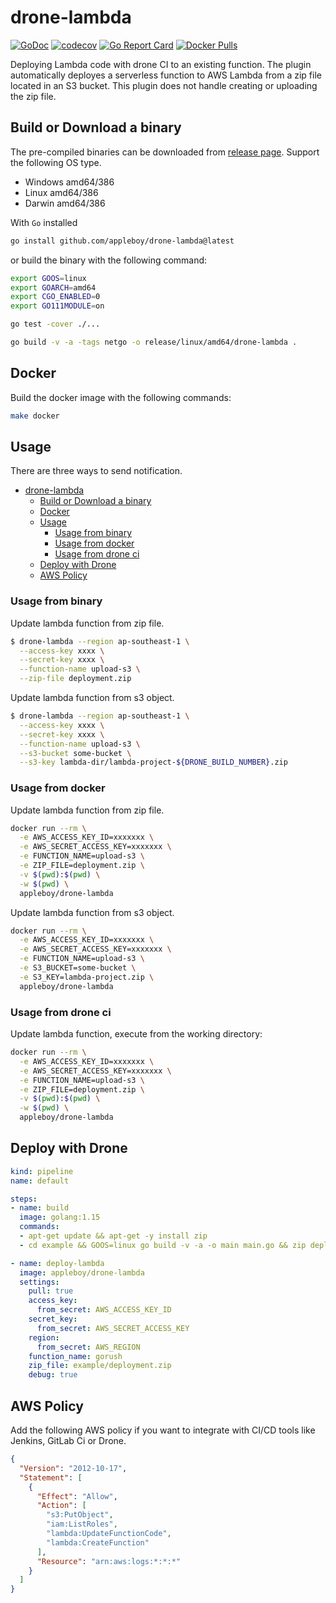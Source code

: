 # drone-lambda

[![GoDoc](https://godoc.org/github.com/appleboy/drone-lambda?status.svg)](https://godoc.org/github.com/appleboy/drone-lambda)
[![codecov](https://codecov.io/gh/appleboy/drone-lambda/branch/master/graph/badge.svg)](https://codecov.io/gh/appleboy/drone-lambda)
[![Go Report Card](https://goreportcard.com/badge/github.com/appleboy/drone-lambda)](https://goreportcard.com/report/github.com/appleboy/drone-lambda)
[![Docker Pulls](https://img.shields.io/docker/pulls/appleboy/drone-lambda.svg)](https://hub.docker.com/r/appleboy/drone-lambda/)

Deploying Lambda code with drone CI to an existing function. The plugin automatically deployes a serverless function to AWS Lambda from a zip file located in an S3 bucket. This plugin does not handle creating or uploading the zip file.

## Build or Download a binary

The pre-compiled binaries can be downloaded from [release page](https://github.com/appleboy/drone-lambda/releases). Support the following OS type.

* Windows amd64/386
* Linux amd64/386
* Darwin amd64/386

With `Go` installed

```bash
go install github.com/appleboy/drone-lambda@latest
```

or build the binary with the following command:

```sh
export GOOS=linux
export GOARCH=amd64
export CGO_ENABLED=0
export GO111MODULE=on

go test -cover ./...

go build -v -a -tags netgo -o release/linux/amd64/drone-lambda .
```

## Docker

Build the docker image with the following commands:

```bash
make docker
```

## Usage

There are three ways to send notification.

- [drone-lambda](#drone-lambda)
  - [Build or Download a binary](#build-or-download-a-binary)
  - [Docker](#docker)
  - [Usage](#usage)
    - [Usage from binary](#usage-from-binary)
    - [Usage from docker](#usage-from-docker)
    - [Usage from drone ci](#usage-from-drone-ci)
  - [Deploy with Drone](#deploy-with-drone)
  - [AWS Policy](#aws-policy)

### Usage from binary

Update lambda function from zip file.

```sh
$ drone-lambda --region ap-southeast-1 \
  --access-key xxxx \
  --secret-key xxxx \
  --function-name upload-s3 \
  --zip-file deployment.zip
```

Update lambda function from s3 object.

```sh
$ drone-lambda --region ap-southeast-1 \
  --access-key xxxx \
  --secret-key xxxx \
  --function-name upload-s3 \
  --s3-bucket some-bucket \
  --s3-key lambda-dir/lambda-project-${DRONE_BUILD_NUMBER}.zip
```

### Usage from docker

Update lambda function from zip file.

```bash
docker run --rm \
  -e AWS_ACCESS_KEY_ID=xxxxxxx \
  -e AWS_SECRET_ACCESS_KEY=xxxxxxx \
  -e FUNCTION_NAME=upload-s3 \
  -e ZIP_FILE=deployment.zip \
  -v $(pwd):$(pwd) \
  -w $(pwd) \
  appleboy/drone-lambda
```

Update lambda function from s3 object.

```bash
docker run --rm \
  -e AWS_ACCESS_KEY_ID=xxxxxxx \
  -e AWS_SECRET_ACCESS_KEY=xxxxxxx \
  -e FUNCTION_NAME=upload-s3 \
  -e S3_BUCKET=some-bucket \
  -e S3_KEY=lambda-project.zip \
  appleboy/drone-lambda
```

### Usage from drone ci

Update lambda function, execute from the working directory:

```bash
docker run --rm \
  -e AWS_ACCESS_KEY_ID=xxxxxxx \
  -e AWS_SECRET_ACCESS_KEY=xxxxxxx \
  -e FUNCTION_NAME=upload-s3 \
  -e ZIP_FILE=deployment.zip \
  -v $(pwd):$(pwd) \
  -w $(pwd) \
  appleboy/drone-lambda
```

## Deploy with Drone

```yaml
kind: pipeline
name: default

steps:
- name: build
  image: golang:1.15
  commands:
  - apt-get update && apt-get -y install zip
  - cd example && GOOS=linux go build -v -a -o main main.go && zip deployment.zip main

- name: deploy-lambda
  image: appleboy/drone-lambda
  settings:
    pull: true
    access_key:
      from_secret: AWS_ACCESS_KEY_ID
    secret_key:
      from_secret: AWS_SECRET_ACCESS_KEY
    region:
      from_secret: AWS_REGION
    function_name: gorush
    zip_file: example/deployment.zip
    debug: true
```

## AWS Policy

Add the following AWS policy if you want to integrate with CI/CD tools like Jenkins, GitLab Ci or Drone.

```json
{
  "Version": "2012-10-17",
  "Statement": [
    {
      "Effect": "Allow",
      "Action": [
        "s3:PutObject",
        "iam:ListRoles",
        "lambda:UpdateFunctionCode",
        "lambda:CreateFunction"
      ],
      "Resource": "arn:aws:logs:*:*:*"
    }
  ]
}
```
